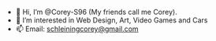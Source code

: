 - 👋 Hi, I’m @Corey-S96 (My friends call me Corey).
- 👀 I’m interested in Web Design, Art, Video Games and Cars
- 📫 Email: schleiningcorey@gmail.com

<!---
Corey-S96/Corey-S96 is a ✨ special ✨ repository because its `README.md` (this file) appears on your GitHub profile.
You can click the Preview link to take a look at your changes.
--->
